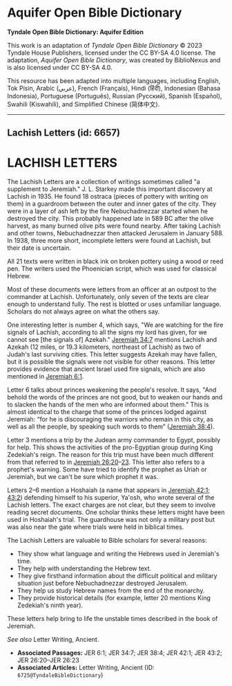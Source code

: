 # Aquifer Open Bible Dictionary

**Tyndale Open Bible Dictionary: Aquifer Edition**

This work is an adaptation of *Tyndale Open Bible Dictionary* © 2023 Tyndale House Publishers, licensed under the CC BY\-SA 4\.0 license. The adaptation, *Aquifer Open Bible Dictionary*, was created by BiblioNexus and is also licensed under CC BY\-SA 4\.0\.

This resource has been adapted into multiple languages, including English, Tok Pisin, Arabic (عربي), French (Français), Hindi (हिंदी), Indonesian (Bahasa Indonesia), Portuguese (Português), Russian (Русский), Spanish (Español), Swahili (Kiswahili), and Simplified Chinese (简体中文).



--------------------------------

## Lachish Letters (id: 6657)

LACHISH LETTERS
===============

The Lachish Letters are a collection of writings sometimes called "a supplement to Jeremiah." J. L. Starkey made this important discovery at Lachish in 1935\. He found 18 ostraca (pieces of pottery with writing on them) in a guardroom between the outer and inner gates of the city. They were in a layer of ash left by the fire Nebuchadnezzar started when he destroyed the city. This probably happened late in 589 BC after the olive harvest, as many burned olive pits were found nearby. After taking Lachish and other towns, Nebuchadnezzar then attacked Jerusalem in January 588\. In 1938, three more short, incomplete letters were found at Lachish, but their date is uncertain. 

All 21 texts were written in black ink on broken pottery using a wood or reed pen. The writers used the Phoenician script, which was used for classical Hebrew.

Most of these documents were letters from an officer at an outpost to the commander at Lachish. Unfortunately, only seven of the texts are clear enough to understand fully. The rest is blotted or uses unfamiliar language. Scholars do not always agree on what the others say.

One interesting letter is number 4, which says, "We are watching for the fire signals of Lachish, according to all the signs my lord has given, for we cannot see \[the signals of] Azekah." [Jeremiah 34:7](https://ref.ly/Jer34:7) mentions Lachish and Azekah (12 miles, or 19\.3 kilometers, northeast of Lachish) as two of Judah's last surviving cities. This letter suggests Azekah may have fallen, but it is possible the signals were not visible for other reasons. This letter provides evidence that ancient Israel used fire signals, which are also mentioned in [Jeremiah 6:1](https://ref.ly/Jer6:1).

Letter 6 talks about princes weakening the people's resolve. It says, "And behold the words of the princes are not good, but to weaken our hands and to slacken the hands of the men who are informed about them." This is almost identical to the charge that some of the princes lodged against Jeremiah: “for he is discouraging the warriors who remain in this city, as well as all the people, by speaking such words to them” ([Jeremiah 38:4](https://ref.ly/Jer38:4)).

Letter 3 mentions a trip by the Judean army commander to Egypt, possibly for help. This shows the activities of the pro\-Egyptian group during King Zedekiah's reign. The reason for this trip must have been much different from that referred to in [Jeremiah 26:20](https://ref.ly/Jer26:20-Jer26:23)–[23](https://ref.ly/Jer26:20-Jer26:23). This letter also refers to a prophet's warning. Some have tried to identify the prophet as Uriah or Jeremiah, but we can't be sure which prophet it was.

Letters 2–6 mention a Hoshaiah (a name that appears in [Jeremiah 42:1](https://ref.ly/Jer42:1); [43:2](https://ref.ly/Jer43:2)) defending himself to his superior, Ya'osh, who wrote several of the Lachish letters. The exact charges are not clear, but they seem to involve reading secret documents. One scholar thinks these letters might have been used in Hoshaiah's trial. The guardhouse was not only a military post but was also near the gate where trials were held in biblical times.

The Lachish Letters are valuable to Bible scholars for several reasons:

* They show what language and writing the Hebrews used in Jeremiah's time.
* They help with understanding the Hebrew text.
* They give firsthand information about the difficult political and military situation just before Nebuchadnezzar destroyed Jerusalem.
* They help us study Hebrew names from the end of the monarchy.
* They provide historical details (for example, letter 20 mentions King Zedekiah's ninth year).

These letters help bring to life the unstable times described in the book of Jeremiah.

*See also* Letter Writing, Ancient.

* **Associated Passages:** JER 6:1; JER 34:7; JER 38:4; JER 42:1; JER 43:2; JER 26:20–JER 26:23
* **Associated Articles:** Letter Writing, Ancient (ID: `6725@TyndaleBibleDictionary`)

